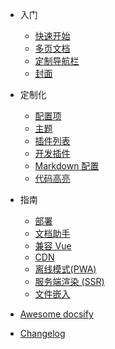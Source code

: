 * 入门

  * [快速开始](docs-zh-master/quickstart.md)
  * [多页文档](docs-zh-master/more-pages.md)
  * [定制导航栏](docs-zh-master/custom-navbar.md)
  * [封面](docs-zh-master/cover.md)

* 定制化

  * [配置项](docs-zh-master/configuration.md)
  * [主题](docs-zh-master/themes.md)
  * [插件列表](docs-zh-master/plugins.md)
  * [开发插件](docs-zh-master/write-a-plugin.md)
  * [Markdown 配置](docs-zh-master/markdown.md)
  * [代码高亮](docs-zh-master/language-highlight.md)

* 指南

  * [部署](docs-zh-master/deploy.md)
  * [文档助手](docs-zh-master/helpers.md)
  * [兼容 Vue](docs-zh-master/vue.md)
  * [CDN](docs-zh-master/cdn.md)
  * [离线模式(PWA)](docs-zh-master/pwa.md)
  * [服务端渲染 (SSR)](docs-zh-master/ssr.md)
  * [文件嵌入](docs-zh-master/embed-files.md)

* [Awesome docsify](docs-zh-master/awesome.md)
* [Changelog](docs-zh-master/changelog.md)
